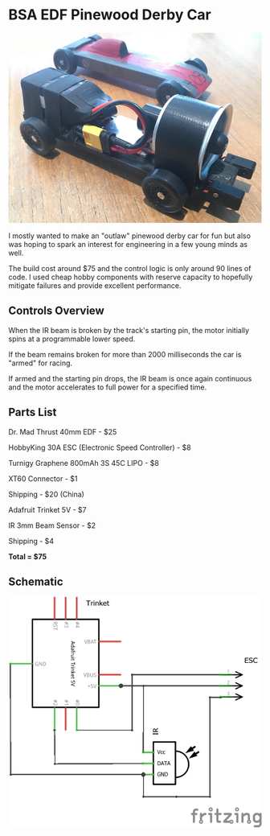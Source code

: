 # BSA EDF Pinewood Derby Car
![Alt text](media/car.png?raw=true "Car")

I mostly wanted to make an "outlaw" pinewood derby car for fun but also was hoping to spark an interest for engineering in a few young minds as well.  

The build cost around $75 and the control logic is only around 90 lines of code.  I used cheap hobby components with reserve capacity to hopefully mitigate failures and provide excellent performance.

## Controls Overview
When the IR beam is broken by the track's starting pin, the motor initially spins at a programmable lower speed.

If the beam remains broken for more than 2000 milliseconds the car is "armed" for racing.

If armed and the starting pin drops, the IR beam is once again continuous and the motor accelerates to full power for a specified time.

## Parts List
Dr. Mad Thrust 40mm EDF - $25

HobbyKing 30A ESC (Electronic Speed Controller) - $8

Turnigy Graphene 800mAh 3S 45C LIPO - $8

XT60 Connector - $1

Shipping - $20 (China)

Adafruit Trinket 5V - $7

IR 3mm Beam Sensor - $2

Shipping - $4

**Total = $75**

## Schematic
![Alt text](media/sketch_schem.png?raw=true "Schematic")
